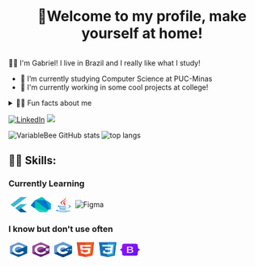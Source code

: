 <!--título-->
<div id="user-content-toc">
  <ul align="center">
     <summary><h1 style="display: inline-block">👋Welcome to my profile, make yourself at home!</h1></summary>
</div>
    <!-- Presentation -->
<p>

  🙋🏽 I'm Gabriel! I live in Brazil and I really like what I study!
  - 🌱 I’m currently studying Computer Science at PUC-Minas
  - 🤔 I'm currently working in some cool projects at college!
</p>

<!-- Dropdown -->
<details>
  <summary>👨‍💻 Fun facts about me</summary>

  - ⚡ I love to draw, watching movies and I like design and editing videos! Besides, I love to share knowledge and learn about other cultures and science!🌍 
</details>

<!-- Links -->
[![LinkedIn](https://img.shields.io/badge/LinkedIn-0077B5?style=for-the-badge&logo=linkedin&logoColor=white)](https://www.linkedin.com/in/gabriel-fernandes-878b40164/)
<a href = "mailto:gabri10.fernandes23@gmail.com"><img src="https://img.shields.io/badge/Gmail-D14836?style=for-the-badge&logo=gmail&logoColor=white"></a>

<!--GitStats-->
![VariableBee GitHub stats](https://github-readme-stats.vercel.app/api?username=gabrieldeverdade&show_icons=true&theme=codeSTACKr)
<img alt="top langs" width="34.8%" src="https://github-readme-stats.vercel.app/api/top-langs/?username=gabrieldeverdade&theme=codeSTACKr&layout=compact"/>

## 🧑‍💻 Skills:
<!-- Skills: Programming Languages -->
  <div style="flex-basis: 48;">
    <h3>Currently Learning</h3>
    <img align="center" alt="Flutter" height="30" width="40" src="https://raw.githubusercontent.com/devicons/devicon/6910f0503efdd315c8f9b858234310c06e04d9c0/icons/flutter/flutter-original.svg">
    <img align="center" alt="Dart" height="30" width="40" src="https://raw.githubusercontent.com/devicons/devicon/6910f0503efdd315c8f9b858234310c06e04d9c0/icons/dart/dart-original.svg">
    <img align="center" alt="Java" height="30" width="40" src="https://raw.githubusercontent.com/devicons/devicon/v2.15.1/icons/java/java-original.svg">
    <img align="center" alt="Figma" height="30" width="40" src="https://cdn.jsdelivr.net/gh/devicons/devicon/icons/figma/figma-original.svg">
  </div>
 <div style="flex-basis: 48;">
    <h3>I know but don't use often</h3>
    <img align="center" alt="C" height="30" width="40" src="https://raw.githubusercontent.com/devicons/devicon/master/icons/c/c-original.svg">
    <img align="center" alt="C++" height="30" width="40" src="https://raw.githubusercontent.com/devicons/devicon/master/icons/csharp/csharp-original.svg">
    <img align="center" alt="Csharp" height="30" width="40" src="https://raw.githubusercontent.com/devicons/devicon/master/icons/cplusplus/cplusplus-original.svg">
    <img align="center" alt="HTML" height="30" width="40" src="https://raw.githubusercontent.com/devicons/devicon/master/icons/html5/html5-original.svg">
    <img align="center" alt="CSS" height="30" width="40" src="https://raw.githubusercontent.com/devicons/devicon/master/icons/css3/css3-original.svg">
    <img align="center" alt="Bootstrap" height="30" width="40" src="https://github.com/devicons/devicon/blob/v2.15.1/icons/bootstrap/bootstrap-original.svg">
  </div>
